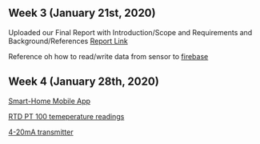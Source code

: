 ## Week 3 (January 21st, 2020)
Uploaded our Final Report with Introduction/Scope and Requirements and Background/References [Report Link](https://github.com/namnguyen20999/Semester2/tree/master/Documentation/Reports)

Reference oh how to read/write data from sensor to [firebase](https://www.hackster.io/varuldcube100/send-sensor-data-to-firebase-real-time-database-4d6b83)

## Week 4 (January 28th, 2020)

[Smart-Home Mobile App](https://github.com/namnguyen20999/SmartHome)

[RTD PT 100 temeperature readings](https://www.pyromation.com/Downloads/Data/385_c.pdf)

[4-20mA transmitter](http://www.absolutelyautomation.com/articles/2017/05/12/4-20-ma-current-loop-simulator-using-rtd-pt100-temperature-transmitter)
